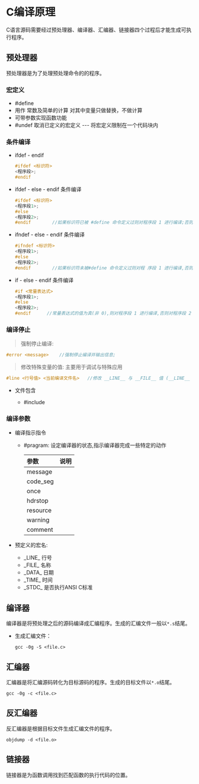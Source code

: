 # C编译原理

[//]: # (__author__ = "Clark Aaron")

C语言源码需要经过预处理器、编译器、汇编器、链接器四个过程后才能生成可执行程序。

## 预处理器

预处理器是为了处理预处理命令的的程序。


### 宏定义

* #define
* 用作 常数及简单的计算 对其中变量只做替换，不做计算
* 可带参数实现函数功能
* #undef 取消已定义的宏定义 --- 将宏定义限制在一个代码块内

### 条件编译

* ifdef - endif

  ```C
  #ifdef <标识符>
  <程序段>;
  #endif  
  ```

* ifdef - else - endif 条件编译

  ```C
  #ifdef <标识符>
  <程序段1>;
  #else
  <程序段2>;
  #endif        //如果标识符已被 #define 命令定义过则对程序段 1 进行编译;否则对程序段 2 进行编译。
  ```

* ifndef - else - endif 条件编译

  ```C
  #ifndef <标识符>
  <程序段1>;
  #else
  <程序段2>;
  #endif        //如果标识符未被#define 命令定义过则对程 序段 1 进行编译,否则对程序段 2 进行编译。这与第一种形式的功能正好相反。
  ```

* if - else - endif 条件编译

  ```C
  #if <常量表达式>
  <程序段1>;
  #else
  <程序段2>;
  #endif      //常量表达式的值为真(非 0),则对程序段 1 进行编译,否则对程序段 2 进行编译。
  ```

### 编译停止

> 强制停止编译:

  ```C
  #error <message>    //强制停止编译并输出信息;
  ```

> 修改特殊变量的值: 主要用于调试与特殊应用

  ```C
  #line <行号值> <当前编译文件名>   //修改 __LINE__ 与 __FILE__ 值 (__LINE__ 与　__FILE＿　是预编译程序中预定义的标识符)
  ```

* 文件包含
  
  * #include <fileName>

### 编译参数

* 编译指示指令

  * #pragram: 设定编译器的状态,指示编译器完成一些特定的动作

    | 参数     | 说明 |
    | :------- | ---- |
    | message  |      |
    | code_seg |      |
    | once     |      |
    | hdrstop  |      |
    | resource |      |
    | warning  |      |
    | comment  |      |

* 预定义的宏名:
  * \_LINE\_	行号
  * \_FILE\_     名称
  * \_DATA\_    日期
  * \_TIME\_     时间
  * \_STDC\_    是否执行ANSI C标准

## 编译器

编译器是将预处理之后的源码编译成汇编程序。生成的汇编文件一般以`*.s`结尾。

* 生成汇编文件：

  ```shell
  gcc -0g -S <file.c>
  ```

## 汇编器

汇编器是将汇编源码转化为目标源码的程序。生成的目标文件以`*.o`结尾。

```shell
gcc -0g -c <file.c>
```


## 反汇编器

反汇编器是根据目标文件生成汇编文件的程序。

```shell
objdump -d <file.o>
```


## 链接器

链接器是为函数调用找到匹配函数的执行代码的位置。